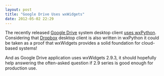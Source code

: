 ```yaml
---
layout: post
title: "Google Drive Uses wxWidgets"
date: 2012-05-02 22:29
---
```


The recently released [Google Drive][1] system desktop client
[uses wxPython][2]. Considering that [Dropbox][3] desktop client is also
written in wxPython it could be taken as a proof that wxWidgets provides a
solid foundation for cloud-based systems!

And as Google Drive application uses wxWidgets 2.9.3, it should hopefully help
answering the often-asked question if 2.9 series is good enough for production
use.

[1]: https://drive.google.com/
[2]: https://support.google.com/drive/answer/1716931?hl=en&p=settings_licenses
[3]: https://www.dropbox.com/